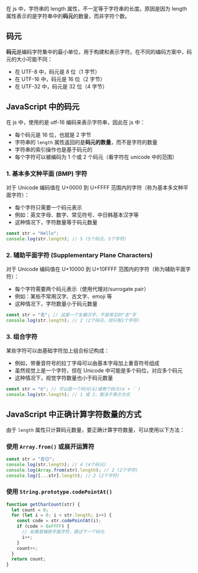 在 js 中，字符串的 length 属性，不一定等于字符串的长度。原因是因为 length 属性表示的是字符串中的**码元**的数量，而非字符个数。

## 码元
**码元**是编码字符集中的最小单位，用于构建和表示字符。在不同的编码方案中，码元的大小可能不同：

- 在 UTF-8 中，码元是 8 位（1 字节）
- 在 UTF-16 中，码元是 16 位（2 字节）
- 在 UTF-32 中，码元是 32 位（4 字节）

## JavaScript 中的码元
在 js 中，使用的是 utf-16 编码来表示字符串，因此在 js 中：

- 每个码元是 16 位，也就是 2 字节
- 字符串的 `length` 属性返回的是**码元的数量**，而不是字符的数量
- 字符串的索引操作也是基于码元的
- 每个字符可以被编码为 1 个或 2 个码元（看字符在 unicode 中的范围）

### 1. 基本多文种平面 (BMP) 字符
对于 Unicode 编码值在 U+0000 到 U+FFFF 范围内的字符（称为基本多文种平面字符）：

- 每个字符只需要一个码元表示
- 例如：英文字母、数字、常见符号、中日韩基本汉字等
- 这种情况下，字符数量等于码元数量

```javascript
const str = "Hello";
console.log(str.length); // 5 (5个码元，5个字符)
```

### 2. 辅助平面字符 (Supplementary Plane Characters)
对于 Unicode 编码值在 U+10000 到 U+10FFFF 范围内的字符（称为辅助平面字符）：

- 每个字符需要两个码元表示（使用代理对/surrogate pair）
- 例如：某些不常用汉字、古文字、emoji 等
- 这种情况下，字符数量小于码元数量

```javascript
const str = "𠮷"; // 这是一个生僻汉字，不是常见的"吉"字
console.log(str.length); // 2 (2个码元，但只有1个字符)
```

### 3. 组合字符
某些字符可以由基础字符加上组合标记构成：

- 例如，带重音符号的拉丁字母可以由基本字母加上重音符号组成
- 虽然视觉上是一个字符，但在 Unicode 中可能是多个码位，对应多个码元
- 这种情况下，视觉字符数量也小于码元数量

```javascript
const str = "é"; // 可以是一个码元(é)或两个码元(e + ́ )
console.log(str.length); // 1 或 2，取决于表示方式
```

## JavaScript 中正确计算字符数量的方式
由于 `length` 属性只计算码元数量，要正确计算字符数量，可以使用以下方法：

### 使用 `Array.from()` 或展开运算符
```javascript
const str = "𠮷😊";
console.log(str.length); // 4 (4个码元)
console.log(Array.from(str).length); // 2 (2个字符)
console.log([...str].length); // 2 (2个字符)
```

### 使用 `String.prototype.codePointAt()`
```javascript
function getCharCount(str) {
  let count = 0;
  for (let i = 0; i < str.length; i++) {
    const code = str.codePointAt(i);
    if (code > 0xFFFF) {
      // 如果是辅助平面字符，跳过下一个码元
      i++;
    }
    count++;
  }
  return count;
}
```